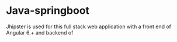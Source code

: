 # Java-springboot
Jhipster is used for this full stack  web application  with a front end of Angular 6.+ and backend of 
